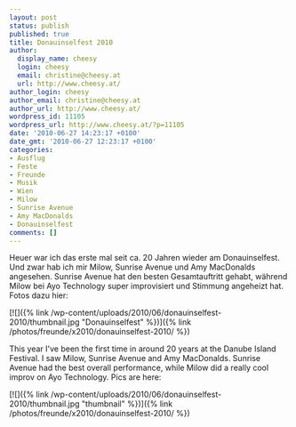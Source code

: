 ```yaml
---
layout: post
status: publish
published: true
title: Donauinselfest 2010
author:
  display_name: cheesy
  login: cheesy
  email: christine@cheesy.at
  url: http://www.cheesy.at/
author_login: cheesy
author_email: christine@cheesy.at
author_url: http://www.cheesy.at/
wordpress_id: 11105
wordpress_url: http://www.cheesy.at/?p=11105
date: '2010-06-27 14:23:17 +0100'
date_gmt: '2010-06-27 12:23:17 +0100'
categories:
- Ausflug
- Feste
- Freunde
- Musik
- Wien
- Milow
- Sunrise Avenue
- Amy MacDonalds
- Donauinselfest
comments: []
---
```

<!--:de-->Heuer war ich das erste mal seit ca. 20 Jahren wieder am Donauinselfest. Und zwar hab ich mir Milow, Sunrise Avenue und Amy MacDonalds angesehen. Sunrise Avenue hat den besten Gesamtauftritt gehabt, während Milow bei Ayo Technology super improvisiert und Stimmung angeheizt hat. Fotos dazu hier:
[![]({% link /wp-content/uploads/2010/06/donauinselfest-2010/thumbnail.jpg "Donauinselfest" %})]({% link /photos/freunde/x2010/donauinselfest-2010/ %})
<!--:--><!--:en-->This year I've been the first time in around 20 years at the Danube Island Festival. I saw Milow, Sunrise Avenue and Amy MacDonalds. Sunrise Avenue had the best overall performance, while Milow did a really cool improv on Ayo Technology. Pics are here:
[![]({% link /wp-content/uploads/2010/06/donauinselfest-2010/thumbnail.jpg "thumbnail" %})]({% link /photos/freunde/x2010/donauinselfest-2010/ %})
<!--:-->
